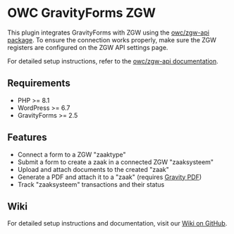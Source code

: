 # OWC GravityForms ZGW

This plugin integrates GravityForms with ZGW using the [owc/zgw-api package](https://github.com/OpenWebconcept/owc-zgw-api).
To ensure the connection works properly, make sure the ZGW registers are configured on the ZGW API settings page.

For detailed setup instructions, refer to the [owc/zgw-api documentation](https://github.com/OpenWebconcept/owc-zgw-api/tree/main/docs).

## Requirements

- PHP >= 8.1
- WordPress >= 6.7
- GravityForms >= 2.5

## Features

- Connect a form to a ZGW "zaaktype"
- Submit a form to create a zaak in a connected ZGW "zaaksysteem"
- Upload and attach documents to the created "zaak"
- Generate a PDF and attach it to a "zaak" (requires [Gravity PDF](https://wordpress.org/plugins/gravity-forms-pdf-extended/))
- Track "zaaksysteem" transactions and their status

## Wiki

For detailed setup instructions and documentation, visit our [Wiki on GitHub](https://github.com/OpenWebconcept/plugin-owc-gravityforms-zgw/wiki).
